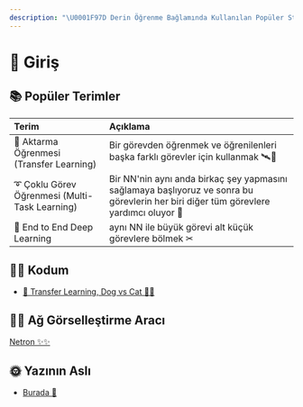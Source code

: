 ```yaml
---
description: "\U0001F97D Derin Öğrenme Bağlamında Kullanılan Popüler Stratejiler"
---
```


# 🌱 Giriş

## 📚 Popüler Terimler

| Terim | Açıklama |
| :--- | :--- |
| 🚙 Aktarma Öğrenmesi \(Transfer Learning\) | Bir görevden öğrenmek ve öğrenilenleri başka farklı görevler için kullanmak 🛰🚙 |
| ➰ Çoklu Görev Öğrenmesi \(Multi-Task Learning\) | Bir NN'nin aynı anda birkaç şey yapmasını sağlamaya başlıyoruz ve sonra bu görevlerin her biri diğer tüm görevlere yardımcı oluyor 🚀 |
| 🏴 End to End Deep Learning | aynı NN ile büyük görevi alt küçük görevlere bölmek ✂ |

## 👩‍💻 Kodum

* [🚙 Transfer Learning, Dog vs Cat 🐶🐱](https://github.com/asmaamirkhan/DeepLearningNotes-tr/tree/e17776b1b8771d34c5ad3be2b028a41ce37fe32c/5-DLStratejileri/0-TransferLearningDogvsCat.ipynb)

## 👷‍♀️ Ağ Görselleştirme Aracı

[Netron ✨✨](https://github.com/lutzroeder/netron)

## 🌞 Yazının Aslı

* [Burada 🐾](https://dl.asmaamir.com/5-dlstrategies/a-introduction)

